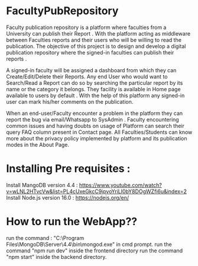 # FacultyPubRepository
Faculty publication repository is a platform where faculties from a University can publish their Report . With the platform acting as middleware between Faculties reports and their users who will be willing to read the publication. The objective of this project is to design and develop a digital publication repository where the signed-in faculties can publish their reports . 

A signed-in faculty will be assigned a dashboard from which they can Create/Edit/Delete their Reports. Any end User who would want to Search/Read a Report can do so by searching the particular report by its name or the category it belongs. They facility is available in Home page available to users by default . With the help of this platform any signed-in user can mark his/her comments on the publication. 

When an end-user/Faculty encounter a problem in the platform they can report the bug via email/Whatsapp to SysAdmin . Faculty encountering common issues and having doubts on usage of Platform can search their query FAQ column present in Contact page. All Faculties/Students can know more about the privacy policy implemented by platform and its publication modes in the About Page.

# Installing Pre requisites :

Install MangoDB version 4.4 : https://www.youtube.com/watch?v=wLNL2HTvcVw&list=PL4cUxeGkcC9jpvoYriLI0bY8DOgWZfi6u&index=2
Install Node.js version 16.0 : https://nodejs.org/en/


# How to run the WebApp??

run the command : "C:\Program Files\MongoDB\Server\4.4\bin\mongod.exe"  in cmd prompt.
run the command "npm run dev" inside the frontend directory
run the command "npm start" inside the backend directory.
